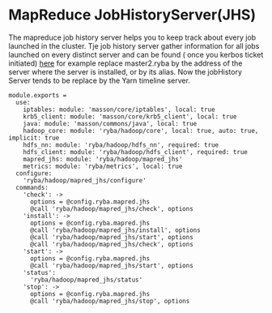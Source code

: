
# MapReduce JobHistoryServer(JHS)

The mapreduce job history server helps you to keep track about every job launched in the cluster.
Tje job history server gather information for all jobs launched on every distinct server and can be found ( once you kerbos ticket initiated) [here](http://master1.ryba:19888/jobhistory) for example
replace master2.ryba by the address of the server where the server is installed, or by its alias.
Now the jobHistory Server tends to be replace by the Yarn timeline server.


    module.exports =
      use:
        iptables: module: 'masson/core/iptables', local: true
        krb5_client: module: 'masson/core/krb5_client', local: true
        java: module: 'masson/commons/java', local: true
        hadoop_core: module: 'ryba/hadoop/core', local: true, auto: true, implicit: true
        hdfs_nn: module: 'ryba/hadoop/hdfs_nn', required: true
        hdfs_client: module: 'ryba/hadoop/hdfs_client', required: true
        mapred_jhs: module: 'ryba/hadoop/mapred_jhs'
        metrics: module: 'ryba/metrics', local: true
      configure:
        'ryba/hadoop/mapred_jhs/configure'
      commands:
        'check': ->
          options = @config.ryba.mapred.jhs
          @call 'ryba/hadoop/mapred_jhs/check', options
        'install': ->
          options = @config.ryba.mapred.jhs
          @call 'ryba/hadoop/mapred_jhs/install', options
          @call 'ryba/hadoop/mapred_jhs/start', options
          @call 'ryba/hadoop/mapred_jhs/check', options
        'start': ->
          options = @config.ryba.mapred.jhs
          @call 'ryba/hadoop/mapred_jhs/start', options
        'status':
          'ryba/hadoop/mapred_jhs/status'
        'stop': ->
          options = @config.ryba.mapred.jhs
          @call 'ryba/hadoop/mapred_jhs/stop', options

[druid]: http://druid.io/docs/latest/configuration/hadoop.html
[amb-mr-site]: https://github.com/apache/ambari/blob/trunk/ambari-server/src/main/resources/stacks/HDP/2.3/services/YARN/configuration-mapred/mapred-site.xml
